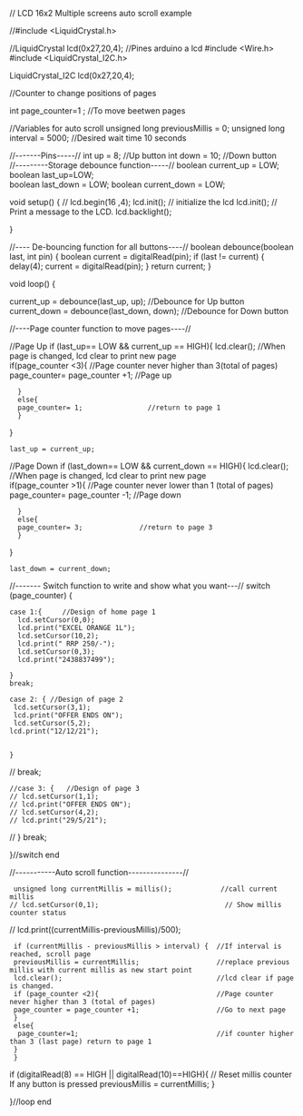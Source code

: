 
// LCD 16x2 Multiple screens auto scroll example

//#include <LiquidCrystal.h>

//LiquidCrystal lcd(0x27,20,4); //Pines arduino a lcd
#include <Wire.h> 
#include <LiquidCrystal_I2C.h>

LiquidCrystal_I2C lcd(0x27,20,4);

//Counter to change positions of pages

int page_counter=1 ;       //To move beetwen pages

//Variables for auto scroll
unsigned long previousMillis = 0;
unsigned long interval = 5000; //Desired wait time 10 seconds


//-------Pins-----//
int up = 8;               //Up button
int down = 10;           //Down button              
//---------Storage debounce function-----//
boolean current_up = LOW;          
boolean last_up=LOW;            
boolean last_down = LOW;
boolean current_down = LOW;
        

void setup() {
 // lcd.begin(16 ,4); 
  lcd.init();                      // initialize the lcd 
  lcd.init();
  // Print a message to the LCD.
  lcd.backlight();

}


   //---- De-bouncing function for all buttons----//
boolean debounce(boolean last, int pin)
{
boolean current = digitalRead(pin);
if (last != current)
{
delay(4);
current = digitalRead(pin);
}
return current;
}


void loop() {
  


current_up = debounce(last_up, up);         //Debounce for Up button
current_down = debounce(last_down, down);   //Debounce for Down button

//----Page counter function to move pages----//

//Page Up
    if (last_up== LOW && current_up == HIGH){ 
      lcd.clear();                     //When page is changed, lcd clear to print new page   
      if(page_counter <3){              //Page counter never higher than 3(total of pages)
      page_counter= page_counter +1;   //Page up
      
      }
      else{
      page_counter= 1;                //return to page 1
      }
  }
  
    last_up = current_up;

//Page Down
    if (last_down== LOW && current_down == HIGH){
      lcd.clear();                     //When page is changed, lcd clear to print new page    
      if(page_counter >1){              //Page counter never lower than 1 (total of pages)
      page_counter= page_counter -1;   //Page down
      
      }
      else{
      page_counter= 3;              //return to page 3
      }
  }
    
    last_down = current_down;

//------- Switch function to write and show what you want---// 
  switch (page_counter) {
   
    case 1:{     //Design of home page 1
      lcd.setCursor(0,0);
      lcd.print("EXCEL ORANGE 1L");
      lcd.setCursor(10,2);
      lcd.print(" RRP 250/-");
      lcd.setCursor(0,3);
      lcd.print("2438837499");
      
    }
    break;

    case 2: { //Design of page 2 
     lcd.setCursor(3,1);
     lcd.print("OFFER ENDS ON");
     lcd.setCursor(5,2);
    lcd.print("12/12/21");
    
       
    }
   // break;

    //case 3: {   //Design of page 3 
    // lcd.setCursor(1,1);
    // lcd.print("OFFER ENDS ON");
    // lcd.setCursor(4,2);
    // lcd.print("29/5/21");
   // }
    break;
    
  }//switch end
  
//-----------Auto scroll function---------------//

     unsigned long currentMillis = millis();            //call current millis
    // lcd.setCursor(0,1);                               // Show millis counter status
   //  lcd.print((currentMillis-previousMillis)/500);
     
     if (currentMillis - previousMillis > interval) {  //If interval is reached, scroll page
     previousMillis = currentMillis;                   //replace previous millis with current millis as new start point
     lcd.clear();                                      //lcd clear if page is changed.
     if (page_counter <2){                             //Page counter never higher than 3 (total of pages)
     page_counter = page_counter +1;                   //Go to next page
     }
     else{
      page_counter=1;                                  //if counter higher than 3 (last page) return to page 1
     }
     } 
      
if (digitalRead(8) == HIGH || digitalRead(10)==HIGH){ // Reset millis counter If any button is pressed
  previousMillis = currentMillis;
}

     

}//loop end
